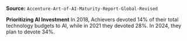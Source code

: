 **Source:** `Accenture-Art-of-AI-Maturity-Report-Global-Revised`

**Prioritizing AI Investment**
In 2018, Achievers devoted 14% of their total technology budgets to AI, while in 2021 they devoted 28%. In 2024, they plan to devote 34%.
